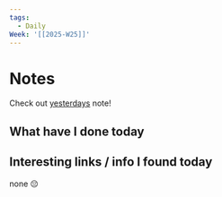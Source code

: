 ```yaml
---
tags:
  - Daily
Week: '[[2025-W25]]'
---
```


# Notes

Check out [yesterdays](2025-06-18) note!

## What have I done today

## Interesting links / info I found today

none 😔
